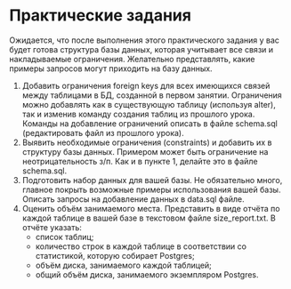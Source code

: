 # Практические задания
Ожидается, что после выполнения этого практического задания у вас будет готова структура базы данных, которая учитывает все связи и накладываемые ограничения. Желательно представлять, какие примеры запросов могут приходить на базу данных.

1. Добавить ограничения foreign keys для всех имеющихся связей между таблицами в БД, созданной в первом занятии. Ограничения можно добавлять как в существующую таблицу (используя alter), так и изменив команду создания таблиц из прошлого урока. Команды на добавление ограничений описать в файле schema.sql (редактировать файл из прошлого урока).
1. Выявить необходимые ограничения (constraints) и добавить их в структуру базы данных. Примером может быть ограничение на неотрицательность з/п. Как и в пункте 1, делайте это в файле schema.sql.
1. Подготовить набор данных для вашей базы. Не обязательно много, главное покрыть возможные примеры использования вашей базы. Описать запросы на добавление данных в data.sql файле.
1. Оценить объём занимаемого места. Представить в виде отчёта по каждой таблице в вашей базе в текстовом файле size_report.txt. В отчёте указать:
    * список таблиц;
    * количество строк в каждой таблице в соответствии со статистикой, которую собирает Postgres;
    * объём диска, занимаемого каждой таблицей;
    * общий объём диска, занимаемого экземпляром Postgres.
